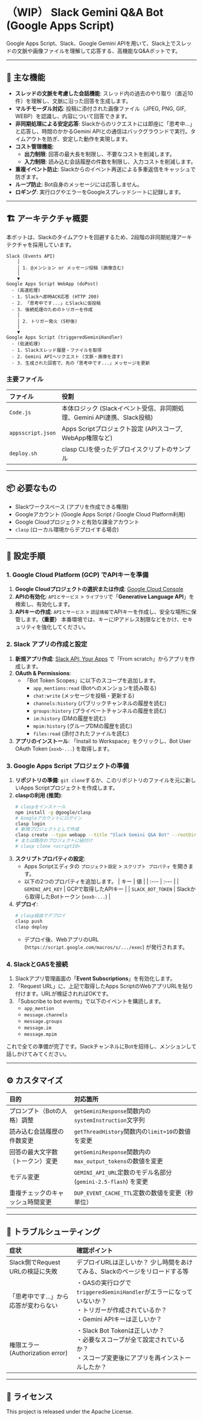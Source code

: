 # （WIP） Slack Gemini Q&A Bot (Google Apps Script)

Google Apps Script、Slack、Google Gemini APIを用いて、Slack上でスレッドの文脈や画像ファイルを理解して応答する、高機能なQ&Aボットです。

---

## 🧩 主な機能

- **スレッドの文脈を考慮した会話機能**: スレッド内の過去のやり取り（直近10件）を理解し、文脈に沿った回答を生成します。
- **マルチモーダル対応**: 投稿に添付された画像ファイル（JPEG, PNG, GIF, WEBP）を認識し、内容について回答できます。
- **非同期処理による安定応答**: Slackからのリクエストには即座に「思考中...」と応答し、時間のかかるGemini APIとの通信はバックグラウンドで実行。タイムアウトを防ぎ、安定した動作を実現します。
- **コスト管理機能**:
    - **出力制限**: 回答の最大長を制限し、不要なコストを削減します。
    - **入力制限**: 読み込む会話履歴の件数を制限し、入力コストを削減します。
- **重複イベント防止**: Slackからのイベント再送による多重返信をキャッシュで防ぎます。
- **ループ防止**: Bot自身のメッセージには応答しません。
- **ロギング**: 実行ログやエラーをGoogleスプレッドシートに記録します。

---

## 🏗 アーキテクチャ概要

本ボットは、Slackのタイムアウトを回避するため、2段階の非同期処理アーキテクチャを採用しています。

```
Slack (Events API)
    │
    │ 1. @メンション or メッセージ投稿 (画像含む)
    │
    ▼
Google Apps Script WebApp (doPost)
  - (高速処理)
  - 1. Slackへ即時ACK応答 (HTTP 200)
  - 2. 「思考中です...」とSlackに仮投稿
  - 3. 後続処理のためのトリガーを作成
    │
    │ 2. トリガー発火 (5秒後)
    │
    ▼
Google Apps Script (triggeredGeminiHandler)
  - (低速処理)
  - 1. Slackスレッド履歴・ファイルを取得
  - 2. Gemini APIへリクエスト (文脈・画像を渡す)
  - 3. 生成された回答で、先の「思考中です...」メッセージを更新
```

### 主要ファイル

| ファイル | 役割 |
| :--- | :--- |
| `Code.js` | 本体ロジック (Slackイベント受信、非同期処理、Gemini API連携、Slack投稿) |
| `appsscript.json` | Apps Scriptプロジェクト設定 (APIスコープ, WebApp権限など) |
| `deploy.sh` | clasp CLIを使ったデプロイスクリプトのサンプル |

---

## 📦 必要なもの

- Slackワークスペース (アプリを作成できる権限)
- Googleアカウント (Google Apps Script / Google Cloud Platform利用)
- Google Cloudプロジェクトと有効な課金アカウント
- `clasp` (ローカル環境からデプロイする場合)

---

## 🔑 設定手順

### 1. Google Cloud Platform (GCP) でAPIキーを準備

1.  **Google Cloudプロジェクトの選択または作成**: [Google Cloud Console](https://console.cloud.google.com/)
2.  **APIの有効化**: `APIとサービス` > `ライブラリ`で「**Generative Language API**」を検索し、有効化します。
3.  **APIキーの作成**: `APIとサービス` > `認証情報`でAPIキーを作成し、安全な場所に保管します。**（重要）** 本番環境では、キーにIPアドレス制限などをかけ、セキュリティを強化してください。

### 2. Slack アプリの作成と設定

1.  **新規アプリ作成**: [Slack API: Your Apps](https://api.slack.com/apps) で「From scratch」からアプリを作成します。
2.  **OAuth & Permissions**:
    - 「Bot Token Scopes」に以下のスコープを追加します。
      - `app_mentions:read` (Botへのメンションを読み取る)
      - `chat:write` (メッセージを投稿・更新する)
      - `channels:history` (パブリックチャンネルの履歴を読む)
      - `groups:history` (プライベートチャンネルの履歴を読む)
      - `im:history` (DMの履歴を読む)
      - `mpim:history` (グループDMの履歴を読む)
      - `files:read` (添付されたファイルを読む)
3.  **アプリのインストール**: 「Install to Workspace」をクリックし、Bot User OAuth Token (`xoxb-...`) を取得します。

### 3. Google Apps Script プロジェクトの準備

1.  **リポジトリの準備**: `git clone`するか、このリポジトリのファイルを元に新しいApps Scriptプロジェクトを作成します。
2.  **claspの利用 (推奨)**:
    ```bash
    # claspをインストール
    npm install -g @google/clasp
    # Googleアカウントにログイン
    clasp login
    # 新規プロジェクトとして作成
    clasp create --type webapp --title "Slack Gemini Q&A Bot" --rootDir ./
    # または既存のプロジェクトに紐付け
    # clasp clone <scriptId>
    ```
3.  **スクリプトプロパティの設定**:
    - Apps Scriptエディタの `プロジェクト設定` > `スクリプト プロパティ` を開きます。
    - 以下の2つのプロパティを追加します。
      | キー | 値 |
      | :--- | :--- |
      | `GEMINI_API_KEY` | GCPで取得したAPIキー |
      | `SLACK_BOT_TOKEN` | Slackから取得したBotトークン (`xoxb-...`) |
4.  **デプロイ**:
    ```bash
    # clasp経由でデプロイ
    clasp push
    clasp deploy
    ```
    - デプロイ後、WebアプリのURL (`https://script.google.com/macros/s/.../exec`) が発行されます。

### 4. SlackとGASを接続

1.  Slackアプリ管理画面の「**Event Subscriptions**」を有効化します。
2.  「Request URL」に、上記で取得したApps ScriptのWebアプリURLを貼り付けます。URLが検証されればOKです。
3.  「Subscribe to bot events」で以下のイベントを購読します。
    - `app_mention`
    - `message.channels`
    - `message.groups`
    - `message.im`
    - `message.mpim`

これで全ての準備が完了です。SlackチャンネルにBotを招待し、メンションして話しかけてみてください。

---

## ⚙️ カスタマイズ

| 目的 | 対応箇所 |
| :--- | :--- |
| プロンプト（Botの人格）調整 | `getGeminiResponse`関数内の`systemInstruction`文字列 |
| 読み込む会話履歴の件数変更 | `getThreadHistory`関数内の`limit=10`の数値を変更 |
| 回答の最大文字数（トークン）変更 | `getGeminiResponse`関数内の`max_output_tokens`の数値を変更 |
| モデル変更 | `GEMINI_API_URL`定数のモデル名部分 (`gemini-2.5-flash`) を変更 |
| 重複チェックのキャッシュ時間変更 | `DUP_EVENT_CACHE_TTL`定数の数値を変更（秒単位） |

---

## 🚨 トラブルシューティング

| 症状 | 確認ポイント |
| :--- | :--- |
| Slack側でRequest URLの検証に失敗 | デプロイURLは正しいか？ 少し時間をあけてみる、Slackのページをリロードする等 |
| 「思考中です...」から応答が変わらない | ・GASの実行ログで`triggeredGeminiHandler`がエラーになっていないか？<br>・トリガーが作成されているか？<br>・Gemini APIキーは正しいか？ |
| 権限エラー (Authorization error) | ・Slack Bot Tokenは正しいか？<br>・必要なスコープが全て設定されているか？<br>・スコープ変更後にアプリを再インストールしたか？ |

---

## 📄 ライセンス

This project is released under the  Apache License.

